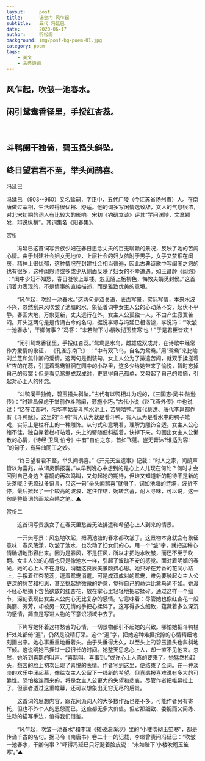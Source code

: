 ```yaml
---
layout:     post
title:      谒金门·风乍起
subtitle:   五代 冯延巳
date:       2020-06-17
author:     听松阁
background: img/post-bg-poem-01.jpg
category: poem
tags:
    - 美文
    - 古典诗词
---
```


## 风乍起，吹皱一池春水。
## 闲引鸳鸯香径里，手挼红杏蕊。
&nbsp;
## 斗鸭阑干独倚，碧玉搔头斜坠。
## 终日望君君不至，举头闻鹊喜。



冯延巳 

冯延巳 （903--960）又名延嗣，字正中，五代广陵（今江苏省扬州市）人。在南唐做过宰相，生活过得很优裕、舒适。他的词多写闲情逸致辞，文人的气息很浓，对北宋初期的词人有比较大的影响。宋初《钓矶立谈》评其“学问渊博，文章颖发，辩说纵横”，其词集名《阳春集》。



赏析

　　冯延巳这首词写贵族少妇在春日思念丈夫的百无聊赖的景况，反映了她的苦闷心情。由于封建社会妇女无地位，上层社会的妇女依附于男子，女子又禁锢在闺房，精神上很忧郁，这种情况在封建社会相当普遍，因此古典诗歌中写闺阁之怨的也有很多，这种闺怨诗或多或少从侧面反映了妇女的不幸遭遇。如王昌龄《闺怨》 ：“闺中少妇不知愁，春日凝妆上翠楼。忽见陌上杨柳色，悔教夫婿觅封侯。”这首词着力表现的，不是情事的直接描述，而是雅致优美的意境。

　　“风乍起，吹绉一池春水。”这两句是双关语，表面写景，实际写情，本来水波不兴，忽然刮来风吹皱了池塘的水，象征着词中女主人公的心动荡不安，起伏不平静。春回大地，万象更新，丈夫远行在外，女主人公孤独一人，不由产生寂寞苦闷。开头这两句是是传诵古今的名句，据说李璟与冯延巳相谐谑，李说冯：“‘吹皱一池春水’，干卿何事？”冯答：“未若陛下‘小楼吹彻玉笙寒’也！”于是君臣皆欢！

　　“闲引鸳鸯香径里，手挼红杏蕊。”鸳鸯是水鸟，雌雄成双成对，在诗歌中经常作为爱情的象征， 《孔雀东南飞》 ：“中有双飞鸟，自名为鸳鸯。”用“鸳鸯”来比喻刘兰芝和焦仲卿的爱情。这两句是倒装句，女主人公为了排遣苦闷，就双手揉搓着红杏的花蕊，引逗着鸳鸯徘徊在园中的小路里，这多少给她带来了愉悦，暂时忘掉自己的寂寞；但是看见鸳鸯成双成对，更显得自己孤单，又勾起了自己的烦恼，引起对心上人的怀念。

　　“斗鸭阑干独倚，碧玉搔头斜坠。”古代有以鸭相斗为戏的，《三国志·吴书·陆逊传》：“时建昌侯虑于堂前作斗鸭阑，颇施小巧。”古代小说《赵飞燕外传》中也说过：“忆在江都时，阳华李姑畜斗鸭水池上，苦獭啮鸭。”晋代蔡洪、唐代李邕都作有《斗鸭赋》。这里的“斗鸭”有人认为就是看斗鸭，有人认为是看水中的鸭子嬉戏，实际上是栏杆上的一种雕饰。从句式和意境看，理解为雕饰合适。女主人公心绪不佳，独自靠着栏杆站着，头上的簪随便斜插着，快掉下来。勾画出女主人公懒散的心情，《诗经·卫风·伯兮》中有“自伯之东，首如飞蓬。岂无膏沐?谁适为容! ”的句子，有异曲同工之妙。

　　“终日望君君不至，举头闻鹊喜。”《开元天宝遗事》记载：“时人之家，闻鹊声皆以为喜兆，故谓灵鹊报喜。”从早到晚心中想到的是心上人儿现在何处？何时才会回到自己身边？喜鹊的再次鸣叫，又勾起她的期待，但谁又知道新的期待不是新的失落呢？无须过多语言，只这一句“举头闻鹊喜”就够了，词如池塘的涟漪，波折不停，最后掀起了一个较高的波浪，定住作结，婉转含蓄，耐人寻味，可以说，这一句是整篇词的画龙点睛之笔。▲



赏析二

　　这首词写贵族女子在春天里愁苦无法排遣和希望心上人到来的情景。

　　一开头写景：风忽地吹起，把满池塘的春水都吹皱了。这景物本身就含有象征意味：春风荡漾，吹皱了池水，也吹动了妇女们的心。用一个“皱”字，就把这种心情确切地形容出来。因为是春风，不是狂风，所以才把池水吹皱，而还不至于吹翻。女主人公的心情也只是像池水一样，引起了波动不安的感觉。面对着明媚的春光，她的心上人不在身边，消磨这良辰美景颇费心思。她只好在芳香的花间小路上，手挼着红杏花蕊，逗着鸳鸯消遣。可是成双成对的鸳鸯，难免要触起女主人公更深的愁苦和相思，甚至挑起她微微的妒意，觉得自己的命运比禽鸟尚不如。她漫不经心地摘下含苞欲放的红杏花，放在掌心里轻轻地把它揉碎。通过这样一个细节，深刻表现出女主人公内心无比复杂的感情。它意味着：尽管她也像红杏花一般美丽、芬芳，却被另一双无情的手把心揉碎了。这写得多么细致，蕴藏着多么深沉的感情，简直是写进人物的下意识领域中去了。

　　下片写她怀着这样愁苦的心情，一切景物都引不起她的兴致。哪怕她把斗鸭栏杆处处都倚“遍”，仍然是没精打采。这个“遍”字，把她这种难捱按捺的心情精细地刻画出来。她心事重重地垂着头。由于头垂得太久，以至头上的碧玉搔头也斜斜地下倾。这说明她已捱过一段很长的时间。她整天思念心上人，却一直不见他来。忽然，她听到喜鹊的叫声。“喜鹊叫，喜事到。”或许心上人真的要来了。她猛然抬起头，愁苦的脸上初次出现了喜悦的表情。作者写到这里，便结束了全词。在一种淡淡的欢乐中闭起幕，像给女主人公留下一线新的希望。但喜鹊报喜难说有多大的可靠性。恐怕接连而来的，将是女主人公更大的失望和悲哀。尽管作者把帷幕拉上了，但读者透过这重帷幕，还可以想象出无穷无尽的后景。

　　这首词的思想内容，跟花间派词人的大多数作品也差不多。可能作者另有寄托，但也不外个人的恩怨而已。这些都无多大价值。但它那细致、委婉而又简练、生动的描写手法，值得我们借鉴。

　　“风乍起，吹皱一池春水”和李璟《摊破浣溪沙》里的“小楼吹砌玉笙寒”，都是传诵千古的名句。据马令《南唐书》卷二十一的记载，李璟曾责问冯延巳：“吹皱一池春水，干卿何事？”吓得冯延巳只好涎着脸皮说：“未如陛下‘小楼吹砌玉笙寒’。”▲
